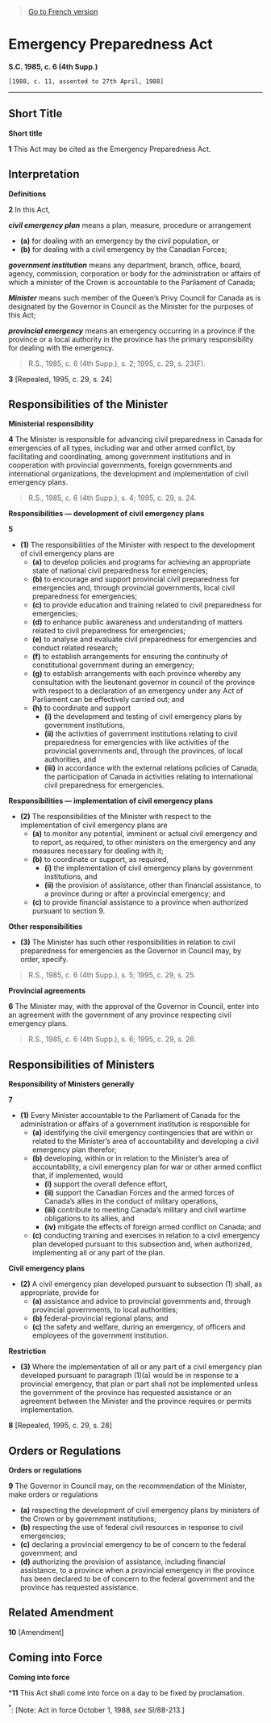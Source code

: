 > [Go to French version](/fr/Lois/Lois%20du%20Canada/1985/ch.%206%20(4th%20Supp.).md)

# Emergency Preparedness Act

**S.C. 1985, c. 6 (4th Supp.)**


```
[1988, c. 11, assented to 27th April, 1988]
```
----------



## Short Title



**Short title**

**1** This Act may be cited as the Emergency Preparedness Act.




## Interpretation



**Definitions**

**2** In this Act,

***civil emergency plan*** means a plan, measure, procedure or arrangement
- **(a)** for dealing with an emergency by the civil population, or
- **(b)** for dealing with a civil emergency by the Canadian Forces;

***government institution*** means any department, branch, office, board, agency, commission, corporation or body for the administration or affairs of which a minister of the Crown is accountable to the Parliament of Canada;

***Minister*** means such member of the Queen’s Privy Council for Canada as is designated by the Governor in Council as the Minister for the purposes of this Act;

***provincial emergency*** means an emergency occurring in a province if the province or a local authority in the province has the primary responsibility for dealing with the emergency.
> R.S., 1985, c. 6 (4th Supp.), s. 2; 1995, c. 29, s. 23(F).




**3** [Repealed, 1995, c. 29, s. 24]




## Responsibilities of the Minister



**Ministerial responsibility**

**4** The Minister is responsible for advancing civil preparedness in Canada for emergencies of all types, including war and other armed conflict, by facilitating and coordinating, among government institutions and in cooperation with provincial governments, foreign governments and international organizations, the development and implementation of civil emergency plans.
> R.S., 1985, c. 6 (4th Supp.), s. 4; 1995, c. 29, s. 24.





**Responsibilities — development of civil emergency plans**

**5** 

- **(1)** The responsibilities of the Minister with respect to the development of civil emergency plans are
	- **(a)** to develop policies and programs for achieving an appropriate state of national civil preparedness for emergencies;
	- **(b)** to encourage and support provincial civil preparedness for emergencies and, through provincial governments, local civil preparedness for emergencies;
	- **(c)** to provide education and training related to civil preparedness for emergencies;
	- **(d)** to enhance public awareness and understanding of matters related to civil preparedness for emergencies;
	- **(e)** to analyse and evaluate civil preparedness for emergencies and conduct related research;
	- **(f)** to establish arrangements for ensuring the continuity of constitutional government during an emergency;
	- **(g)** to establish arrangements with each province whereby any consultation with the lieutenant governor in council of the province with respect to a declaration of an emergency under any Act of Parliament can be effectively carried out; and
	- **(h)** to coordinate and support
		- **(i)** the development and testing of civil emergency plans by government institutions,
		- **(ii)** the activities of government institutions relating to civil preparedness for emergencies with like activities of the provincial governments and, through the provinces, of local authorities, and
		- **(iii)** in accordance with the external relations policies of Canada, the participation of Canada in activities relating to international civil preparedness for emergencies.

**Responsibilities — implementation of civil emergency plans**

- **(2)** The responsibilities of the Minister with respect to the implementation of civil emergency plans are
	- **(a)** to monitor any potential, imminent or actual civil emergency and to report, as required, to other ministers on the emergency and any measures necessary for dealing with it;
	- **(b)** to coordinate or support, as required,
		- **(i)** the implementation of civil emergency plans by government institutions, and
		- **(ii)** the provision of assistance, other than financial assistance, to a province during or after a provincial emergency; and
	- **(c)** to provide financial assistance to a province when authorized pursuant to section 9.

**Other responsibilities**

- **(3)** The Minister has such other responsibilities in relation to civil preparedness for emergencies as the Governor in Council may, by order, specify.
> R.S., 1985, c. 6 (4th Supp.), s. 5; 1995, c. 29, s. 25.





**Provincial agreements**

**6** The Minister may, with the approval of the Governor in Council, enter into an agreement with the government of any province respecting civil emergency plans.
> R.S., 1985, c. 6 (4th Supp.), s. 6; 1995, c. 29, s. 26.





## Responsibilities of Ministers



**Responsibility of Ministers generally**

**7** 

- **(1)** Every Minister accountable to the Parliament of Canada for the administration or affairs of a government institution is responsible for
	- **(a)** identifying the civil emergency contingencies that are within or related to the Minister’s area of accountability and developing a civil emergency plan therefor;
	- **(b)** developing, within or in relation to the Minister’s area of accountability, a civil emergency plan for war or other armed conflict that, if implemented, would
		- **(i)** support the overall defence effort,
		- **(ii)** support the Canadian Forces and the armed forces of Canada’s allies in the conduct of military operations,
		- **(iii)** contribute to meeting Canada’s military and civil wartime obligations to its allies, and
		- **(iv)** mitigate the effects of foreign armed conflict on Canada; and
	- **(c)** conducting training and exercises in relation to a civil emergency plan developed pursuant to this subsection and, when authorized, implementing all or any part of the plan.

**Civil emergency plans**

- **(2)** A civil emergency plan developed pursuant to subsection (1) shall, as appropriate, provide for
	- **(a)** assistance and advice to provincial governments and, through provincial governments, to local authorities;
	- **(b)** federal-provincial regional plans; and
	- **(c)** the safety and welfare, during an emergency, of officers and employees of the government institution.

**Restriction**

- **(3)** Where the implementation of all or any part of a civil emergency plan developed pursuant to paragraph (1)(a) would be in response to a provincial emergency, that plan or part shall not be implemented unless the government of the province has requested assistance or an agreement between the Minister and the province requires or permits implementation.



**8** [Repealed, 1995, c. 29, s. 28]




## Orders or Regulations



**Orders or regulations**

**9** The Governor in Council may, on the recommendation of the Minister, make orders or regulations
- **(a)** respecting the development of civil emergency plans by ministers of the Crown or by government institutions;
- **(b)** respecting the use of federal civil resources in response to civil emergencies;
- **(c)** declaring a provincial emergency to be of concern to the federal government; and
- **(d)** authorizing the provision of assistance, including financial assistance, to a province when a provincial emergency in the province has been declared to be of concern to the federal government and the province has requested assistance.




## Related Amendment


**10** [Amendment]




## Coming into Force



**Coming into force**

***11** This Act shall come into force on a day to be fixed by proclamation.

<a name='E-4.6_en_1'><sup>*</sup></a>: [Note: Act in force October 1, 1988, *see* SI/88-213.]<br />


